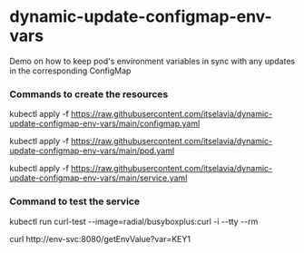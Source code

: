 # dynamic-update-configmap-env-vars
Demo on how to keep pod's environment variables in sync with any updates in the corresponding ConfigMap

### Commands to create the resources
kubectl apply -f https://raw.githubusercontent.com/itselavia/dynamic-update-configmap-env-vars/main/configmap.yaml

kubectl apply -f https://raw.githubusercontent.com/itselavia/dynamic-update-configmap-env-vars/main/pod.yaml

kubectl apply -f https://raw.githubusercontent.com/itselavia/dynamic-update-configmap-env-vars/main/service.yaml

### Command to test the service
kubectl run curl-test --image=radial/busyboxplus:curl -i --tty --rm

curl http://env-svc:8080/getEnvValue?var=KEY1